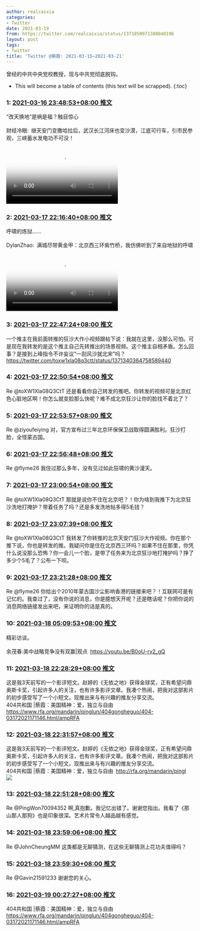 ```yaml
---
author: realcaixia
categories:
- Twitter
date: 2021-03-19
from: https://twitter.com/realcaixia/status/1371850971308040196
layout: post
tags:
- Twitter
title: 'Twitter @蔡霞: 2021-03-15~2021-03-21'
---
```


曾经的中共中央党校教授，现与中共党彻底脱钩。 

* This will become a table of contents (this text will be scrapped).
{:toc}

### 1: [2021-03-16 23:48:53+08:00 推文](https://twitter.com/realcaixia/status/1371850971308040196)

“改天换地”是祸是福？触目惊心<br><br>财经冷眼: 继天安门变撒哈拉后，武汉长江河床也变沙漠，江底可行车，引市民参观，三峡蓄水发电功不可没！<br><br><video src="https://video.twimg.com/ext_tw_video/1371433549904048128/pu/vid/1280x720/hfCsuXcl6-Wp48IS.mp4?tag=12" controls="controls" poster="https://pbs.twimg.com/ext_tw_video_thumb/1371433549904048128/pu/img/RZ12shyuv1jYF6ww.jpg"></video>

### 2: [2021-03-17 22:16:40+08:00 推文](https://twitter.com/realcaixia/status/1372190148037840900)

呼啸的炼狱……<br><br>DylanZhao: 满城尽带黄金甲：北京西三环紫竹桥，我仿佛听到了来自地狱的呼啸<br><br><video src="https://video.twimg.com/ext_tw_video/1371661691084230658/pu/vid/544x960/uHnZXZ1vguRjXNeM.mp4?tag=12" controls="controls" poster="https://pbs.twimg.com/ext_tw_video_thumb/1371661691084230658/pu/img/HSqgJYb1471ocXyS.jpg"></video>

### 3: [2021-03-17 22:47:24+08:00 推文](https://twitter.com/realcaixia/status/1372197884452569096)

一个推主在我前面转推的狂沙大作小视频跟帖下说：我就在这里，没那么可怕。可是现在我转发的是这个推主自己先转推出的场景视频。这个推主自相矛盾。怎么回事？是接到上峰指令不许妄议“一刮风沙就北宋”吗？ <a href="https://twitter.com/toxw1xla08q3ctt/status/1371340364758589440" target="_blank" rel="noopener noreferrer">https://twitter.com/toxw1xla08q3ctt/status/1371340364758589440</a>

### 4: [2021-03-17 22:50:54+08:00 推文](https://twitter.com/realcaixia/status/1372198767257063425)

Re @toXW1Xla08Q3CtT 还是看看你自己转发的推吧。你转发的视频可是北京红色心脏地区啊！你怎么就变脸那么快呢？难不成北京狂沙让你的脸找不着北了？

### 5: [2021-03-17 22:53:57+08:00 推文](https://twitter.com/realcaixia/status/1372199533749403648)

Re @ziyoufeiying 对，官方宣布过三年北京环保保卫战取得圆满胜利。狂沙打脸，全怪蒙古国。

### 6: [2021-03-17 22:56:48+08:00 推文](https://twitter.com/realcaixia/status/1372200248219725833)

Re @flyme26 我住过那么多年，没有见过如此狂啸的黄沙漫天。

### 7: [2021-03-17 23:00:54+08:00 推文](https://twitter.com/realcaixia/status/1372201281016754177)

Re @toXW1Xla08Q3CtT 那就是说你不住在北京吧？！你为啥到我推下为北京狂沙洗地打掩护？带着任务了吗？还是多发洗地帖多得5毛钱？

### 8: [2021-03-17 23:07:39+08:00 推文](https://twitter.com/realcaixia/status/1372202980850741254)

Re @toXW1Xla08Q3CtT 我转发了你转推的北京天安门狂沙大作视频。你在那个推下说，你也是转发的推。我疑问你是住在北京西三环吗？如果不住在那里，你凭什么说没那么恐怖？你一会儿一个脸，是带了任务来为北京狂沙地打掩护吗？挣了多少个5毛了？公布一下呗。

### 9: [2021-03-17 23:21:28+08:00 推文](https://twitter.com/realcaixia/status/1372206456582369283)

Re @flyme26 你给出个2010年蒙古国沙尘影响香港的链接来吧？！互联网可是有记忆的。我查过了，没有你说的消息，你是臆想天开呢？还是瞎话呢？你把你说的消息网络链接发出来吧，来证明你的话是真的。

### 10: [2021-03-18 05:09:53+08:00 推文](https://twitter.com/realcaixia/status/1372294141200244742)

精彩访谈。<br><br>余茂春:美中战略竞争没有双赢|观点 <a href="https://youtu.be/B0oU-rv2_gQ" target="_blank" rel="noopener noreferrer">https://youtu.be/B0oU-rv2_gQ</a>

### 11: [2021-03-18 22:28:29+08:00 推文](https://twitter.com/realcaixia/status/1372555513603502082)

这是我3天前写的一个影评短文。赵婷的《无依之地》获得金球奖，正有希望问鼎奥斯卡奖，引起许多人的关注，也有许多影评文章。我凑个热闹，把我对这部影片的初步感受写了一个小短文。现推出来与有兴趣的推友分享交流。<br>404共和国 |蔡霞：美国精神：爱，独立与自由 <a href="https://www.rfa.org/mandarin/pinglun/404gongheguo/404-03172021171146.html/ampRFA" target="_blank" rel="noopener noreferrer">https://www.rfa.org/mandarin/pinglun/404gongheguo/404-03172021171146.html/ampRFA</a>

### 12: [2021-03-18 22:31:57+08:00 推文](https://twitter.com/realcaixia/status/1372556385599246342)

这是我3天前写的一个影评短文。赵婷的《无依之地》获得金球奖，正有希望问鼎奥斯卡奖，引起许多人的关注，也有许多影评文章。我凑个热闹，把我对这部影片的初步感受写了一个小短文。现推出来与有兴趣的推友分享交流。<br>404共和国 |蔡霞：美国精神：爱，独立与自由 <a href="http://rfa.org/mandarin/pingl" target="_blank" rel="noopener noreferrer">http://rfa.org/mandarin/pingl</a><br><img style src="https://pbs.twimg.com/media/EwxMwX8WEAAJBTY?format=jpg&name=orig" referrerpolicy="no-referrer">

### 13: [2021-03-18 22:51:28+08:00 推文](https://twitter.com/realcaixia/status/1372561294788857868)

Re @PingWon70094352 啊,真抱歉。我记忆出错了。谢谢您指出。我看了《那山那人那狗》也是印象很深。艺术片常令人越品越有感觉。

### 14: [2021-03-18 23:59:06+08:00 推文](https://twitter.com/realcaixia/status/1372578316587253761)

Re @JohnCheungMM 这类都是无聊猜测，在这些无聊猜测上花功夫值得吗？

### 15: [2021-03-18 23:59:30+08:00 推文](https://twitter.com/realcaixia/status/1372578417175060480)

Re @Gavin21591233 谢谢您的关心。

### 16: [2021-03-19 00:27:27+08:00 推文](https://twitter.com/realcaixia/status/1372585452440539140)

404共和国 |蔡霞：美国精神：爱，独立与自由 <a href="https://www.rfa.org/mandarin/pinglun/404gongheguo/404-03172021171146.html/ampRFA" target="_blank" rel="noopener noreferrer">https://www.rfa.org/mandarin/pinglun/404gongheguo/404-03172021171146.html/ampRFA</a>

